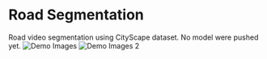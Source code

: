 # Road Segmentation
Road video segmentation using CityScape dataset.
No model were pushed yet.
![](GitResources/URE-073.png "Demo Images")
![](GitResources/CAWD-157.png "Demo Images 2")
